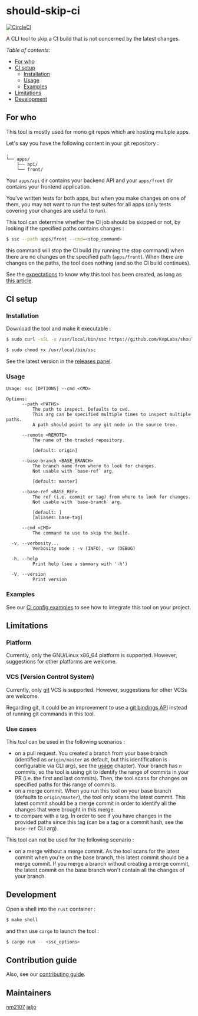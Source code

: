 # should-skip-ci

[![CircleCI](https://circleci.com/gh/KnpLabs/should-skip-ci/tree/master.svg?style=svg)](https://circleci.com/gh/KnpLabs/should-skip-ci/tree/master)

A CLI tool to skip a CI build that is not concerned by the latest changes.

*Table of contents:*

- [For who](#for-who)
- [CI setup](#ci-setup)
    - [Installation](#installation)
    - [Usage](#usage)
    - [Examples](#examples)
- [Limitations](#limitations)
- [Development](#development)

## For who

This tool is mostly used for mono git repos which are hosting multiple apps.

Let's say you have the following content in your git repository :

```
.
└── apps/
    ├── api/
    └── front/
```

Your `apps/api` dir contains your backend API and your `apps/front` dir
contains your frontend application.

You've written tests for both apps, but when you make changes on one of them,
you may not want to run the test suites for all apps (only tests covering your
changes are useful to run).

This tool can determine whether the CI job should be skipped or not, by looking
if the specified paths contains changes :

```bash
$ ssc --path apps/front --cmd=<stop_command>
```

this command will stop the CI build (by running the stop command) when there
are no changes on the specified path (`apps/front`).
When there are changes on the paths, the tool does nothing (and so the CI build
continues).

See the [expectations](/doc/arch/adr-001-expectations.md) to know why this tool
has been created, as long as
[this article](https://knplabs.com/en/blog/foss-project-explanation-of-should-skip-ci).

## CI setup

### Installation

Download the tool and make it executable :

```bash
$ sudo curl -sSL -o /usr/local/bin/ssc https://github.com/KnpLabs/should-skip-ci/releases/download/<version>/ssc-x86_64

$ sudo chmod +x /usr/local/bin/ssc
```

See the latest version in the [releases panel](https://github.com/KnpLabs/should-skip-ci/releases).

### Usage

```
Usage: ssc [OPTIONS] --cmd <CMD>

Options:
      --path <PATHS>
          The path to inspect. Defaults to cwd.
          This arg can be specified multiple times to inspect multiple paths.
          A path should point to any git node in the source tree.

      --remote <REMOTE>
          The name of the tracked repository.

          [default: origin]

      --base-branch <BASE_BRANCH>
          The branch name from where to look for changes.
          Not usable with `base-ref` arg.

          [default: master]

      --base-ref <BASE_REF>
          The ref (i.e. commit or tag) from where to look for changes.
          Not usable with `base-branch` arg.

          [default: ]
          [aliases: base-tag]

      --cmd <CMD>
          The command to use to skip the build.

  -v, --verbosity...
          Verbosity mode : -v (INFO), -vv (DEBUG)

  -h, --help
          Print help (see a summary with '-h')

  -V, --version
          Print version
```

### Examples

See our [CI config examples](/doc/examples/) to see how to integrate this tool
on your project.

## Limitations

### Platform

Currently, only the GNU/Linux x86_64 platform is supported. However, suggestions
for other platforms are welcome.

### VCS (Version Control System)

Currently, only [git](https://git-scm.com/) VCS is supported. However,
suggestions for other VCSs are welcome.

Regarding git, it could be an improvement to use a [git bindings API](https://crates.io/crates/git2)
instead of running git commands in this tool.

### Use cases

This tool can be used in the following scenarios :

- on a pull request. You created a branch from your base branch (identified as
`origin/master` as default, but this identification is configurable via CLI
args, see the [usage](#usage) chapter). Your branch has `n` commits, so the tool
is using git to identify the range of commits in your PR (i.e. the first and
last commits). Then, the tool scans for changes on specified paths for this
range of commits.
- on a merge commit. When you run this tool on your base branch (defaults to
`origin/master`), the tool only scans the latest commit. This latest commit
should be a merge commit in order to identify all the changes that were brought
in this merge.
- to compare with a tag. In order to see if you have changes in the provided
paths since this tag (can be a tag or a commit hash, see the `base-ref` CLI
arg).

This tool can not be used for the following scenario :

- on a merge without a merge commit. As the tool scans for the latest commit
when you're on the base branch, this latest commit should be a merge commit.
If you merge a branch without creating a merge commit, the latest commit on the
base branch won't contain all the changes of your branch.

## Development

Open a shell into the `rust` container :

```bash
$ make shell
```

and then use `cargo` to launch the tool :

```bash
$ cargo run -- <ssc_options>
```
## Contribution guide
Also, see our [contributing guide](CONTRIBUTING.md).

## Maintainers
[nm2107](https://github.com/nm2107)
[jaljo](https://github.com/jaljo)
